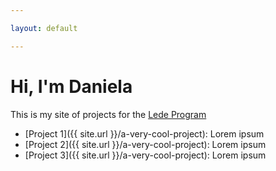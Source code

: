 ```yaml
---

layout: default

---
```


# Hi, I'm Daniela

This is my site of projects for the [Lede Program](http://ledeprogram.com)

* [Project 1]({{ site.url }}/a-very-cool-project): Lorem ipsum
* [Project 2]({{ site.url }}/a-very-cool-project): Lorem ipsum
* [Project 3]({{ site.url }}/a-very-cool-project): Lorem ipsum